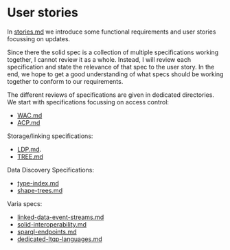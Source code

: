 # User stories

In [stories.md](stories.md) we introduce some functional requirements and user stories focussing on updates.

Since there the solid spec is a collection of multiple specifications working together, I cannot review it as a whole.
Instead, I will review each specification and state the relevance of that spec to the user story.
In the end, we hope to get a good understanding of what specs should be working together to conform to our requirements.

The different reviews of specifications are given in dedicated directories.  
We start with specifications focussing on access control:
* [WAC.md](access-control/WAC.md)
* [ACP.md](access-control/ACP.md)

Storage/linking specifications:
* [LDP.md](storage/LDP.md).
* [TREE.md](storage/TREE.md)

Data Discovery Specifications:
* [type-index.md](type-index.md)
* [shape-trees.md](data-discovery/shape-trees.md)

Varia specs:
* [linked-data-event-streams.md](linked-data-event-streams.md)
* [solid-interoperability.md](solid-interoperability.md)
* [sparql-endpoints.md](sparql-endpoints.md)
* [dedicated-ltqp-languages.md](dedicated-ltqp-languages.md)
